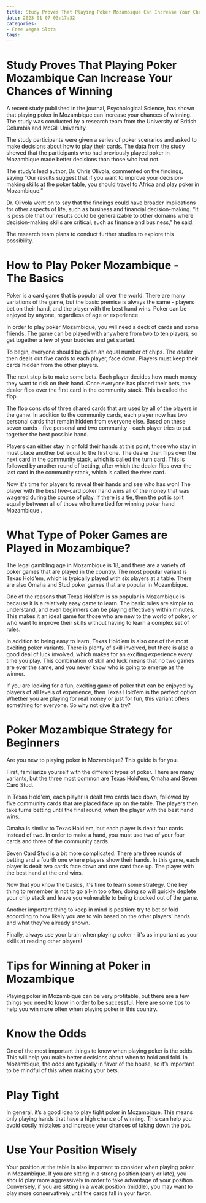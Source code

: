```yaml
---
title: Study Proves That Playing Poker Mozambique Can Increase Your Chances of Winning
date: 2023-01-07 03:17:32
categories:
- Free Vegas Slots
tags:
---
```



#  Study Proves That Playing Poker Mozambique Can Increase Your Chances of Winning

A recent study published in the journal, Psychological Science, has shown that playing poker in Mozambique can increase your chances of winning. The study was conducted by a research team from the University of British Columbia and McGill University.

The study participants were given a series of poker scenarios and asked to make decisions about how to play their cards. The data from the study showed that the participants who had previously played poker in Mozambique made better decisions than those who had not.

The study’s lead author, Dr. Chris Olivola, commented on the findings, saying “Our results suggest that if you want to improve your decision-making skills at the poker table, you should travel to Africa and play poker in Mozambique.”

Dr. Olivola went on to say that the findings could have broader implications for other aspects of life, such as business and financial decision-making. “It is possible that our results could be generalizable to other domains where decision-making skills are critical, such as finance and business,” he said.

The research team plans to conduct further studies to explore this possibility.

#  How to Play Poker Mozambique - The Basics

Poker is a card game that is popular all over the world. There are many variations of the game, but the basic premise is always the same - players bet on their hand, and the player with the best hand wins. Poker can be enjoyed by anyone, regardless of age or experience.

In order to play poker Mozambique, you will need a deck of cards and some friends. The game can be played with anywhere from two to ten players, so get together a few of your buddies and get started.

To begin, everyone should be given an equal number of chips. The dealer then deals out five cards to each player, face down. Players must keep their cards hidden from the other players.

The next step is to make some bets. Each player decides how much money they want to risk on their hand. Once everyone has placed their bets, the dealer flips over the first card in the community stack. This is called the flop.

The flop consists of three shared cards that are used by all of the players in the game. In addition to the community cards, each player now has two personal cards that remain hidden from everyone else. Based on these seven cards - five personal and two community - each player tries to put together the best possible hand.

Players can either stay in or fold their hands at this point; those who stay in must place another bet equal to the first one. The dealer then flips over the next card in the community stack, which is called the turn card. This is followed by another round of betting, after which the dealer flips over the last card in the community stack, which is called the river card.

Now it's time for players to reveal their hands and see who has won! The player with the best five-card poker hand wins all of the money that was wagered during the course of play. If there is a tie, then the pot is split equally between all of those who have tied for winning poker hand Mozambique .

#  What Type of Poker Games are Played in Mozambique?

The legal gambling age in Mozambique is 18, and there are a variety of poker games that are played in the country. The most popular variant is Texas Hold’em, which is typically played with six players at a table. There are also Omaha and Stud poker games that are popular in Mozambique.

One of the reasons that Texas Hold’em is so popular in Mozambique is because it is a relatively easy game to learn. The basic rules are simple to understand, and even beginners can be playing effectively within minutes. This makes it an ideal game for those who are new to the world of poker, or who want to improve their skills without having to learn a complex set of rules.

In addition to being easy to learn, Texas Hold’em is also one of the most exciting poker variants. There is plenty of skill involved, but there is also a good deal of luck involved, which makes for an exciting experience every time you play. This combination of skill and luck means that no two games are ever the same, and you never know who is going to emerge as the winner.

If you are looking for a fun, exciting game of poker that can be enjoyed by players of all levels of experience, then Texas Hold’em is the perfect option. Whether you are playing for real money or just for fun, this variant offers something for everyone. So why not give it a try?

#  Poker Mozambique Strategy for Beginners 

Are you new to playing poker in Mozambique? This guide is for you.

First, familiarize yourself with the different types of poker. There are many variants, but the three most common are Texas Hold'em, Omaha and Seven Card Stud. 

In Texas Hold'em, each player is dealt two cards face down, followed by five community cards that are placed face up on the table. The players then take turns betting until the final round, when the player with the best hand wins. 

Omaha is similar to Texas Hold'em, but each player is dealt four cards instead of two. In order to make a hand, you must use two of your four cards and three of the community cards. 

Seven Card Stud is a bit more complicated. There are three rounds of betting and a fourth one where players show their hands. In this game, each player is dealt two cards face down and one card face up. The player with the best hand at the end wins. 

Now that you know the basics, it's time to learn some strategy. One key thing to remember is not to go all-in too often; doing so will quickly deplete your chip stack and leave you vulnerable to being knocked out of the game. 

Another important thing to keep in mind is position: try to bet or fold according to how likely you are to win based on the other players' hands and what they've already shown. 

Finally, always use your brain when playing poker - it's as important as your skills at reading other players!

#  Tips for Winning at Poker in Mozambique

Playing poker in Mozambique can be very profitable, but there are a few things you need to know in order to be successful. Here are some tips to help you win more often when playing poker in this country.

# Know the Odds

One of the most important things to know when playing poker is the odds. This will help you make better decisions about when to hold and fold. In Mozambique, the odds are typically in favor of the house, so it’s important to be mindful of this when making your bets.

# Play Tight

In general, it’s a good idea to play tight poker in Mozambique. This means only playing hands that have a high chance of winning. This can help you avoid costly mistakes and increase your chances of taking down the pot.

# Use Your Position Wisely

Your position at the table is also important to consider when playing poker in Mozambique. If you are sitting in a strong position (early or late), you should play more aggressively in order to take advantage of your position. Conversely, if you are sitting in a weak position (middle), you may want to play more conservatively until the cards fall in your favor.